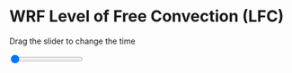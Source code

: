 <h1>WRF Level of Free Convection (LFC)</h1>
<p>Drag the slider to change the time</p>

<div class="slidecontainer">
<input oninput='setImage(this)' class="slider" type="range" min="0" max="37" value="0" step="1" />
<img id='img'/>
</div>

<script>
var img = document.getElementById('img');
var img_array = ['/assets/images/wrf/lc_wrfout_d01_2020-06-20_12:00:00.png',
'/assets/images/wrf/lc_wrfout_d01_2020-06-20_13:00:00.png',
'/assets/images/wrf/lc_wrfout_d01_2020-06-20_14:00:00.png',
'/assets/images/wrf/lc_wrfout_d01_2020-06-20_15:00:00.png',
'/assets/images/wrf/lc_wrfout_d01_2020-06-20_16:00:00.png',
'/assets/images/wrf/lc_wrfout_d01_2020-06-20_17:00:00.png',
'/assets/images/wrf/lc_wrfout_d01_2020-06-20_18:00:00.png',
'/assets/images/wrf/lc_wrfout_d01_2020-06-20_19:00:00.png',
'/assets/images/wrf/lc_wrfout_d01_2020-06-20_20:00:00.png',
'/assets/images/wrf/lc_wrfout_d01_2020-06-20_21:00:00.png',
'/assets/images/wrf/lc_wrfout_d01_2020-06-20_22:00:00.png',
'/assets/images/wrf/lc_wrfout_d01_2020-06-20_23:00:00.png',
'/assets/images/wrf/lc_wrfout_d01_2020-06-21_00:00:00.png',
'/assets/images/wrf/lc_wrfout_d01_2020-06-21_01:00:00.png',
'/assets/images/wrf/lc_wrfout_d01_2020-06-21_02:00:00.png',
'/assets/images/wrf/lc_wrfout_d01_2020-06-21_03:00:00.png',
'/assets/images/wrf/lc_wrfout_d01_2020-06-21_04:00:00.png',
'/assets/images/wrf/lc_wrfout_d01_2020-06-21_05:00:00.png',
'/assets/images/wrf/lc_wrfout_d01_2020-06-21_06:00:00.png',
'/assets/images/wrf/lc_wrfout_d01_2020-06-21_07:00:00.png',
'/assets/images/wrf/lc_wrfout_d01_2020-06-21_08:00:00.png',
'/assets/images/wrf/lc_wrfout_d01_2020-06-21_09:00:00.png',
'/assets/images/wrf/lc_wrfout_d01_2020-06-21_10:00:00.png',
'/assets/images/wrf/lc_wrfout_d01_2020-06-21_11:00:00.png',
'/assets/images/wrf/lc_wrfout_d01_2020-06-21_12:00:00.png',
'/assets/images/wrf/lc_wrfout_d01_2020-06-21_13:00:00.png',
'/assets/images/wrf/lc_wrfout_d01_2020-06-21_14:00:00.png',
'/assets/images/wrf/lc_wrfout_d01_2020-06-21_15:00:00.png',
'/assets/images/wrf/lc_wrfout_d01_2020-06-21_16:00:00.png',
'/assets/images/wrf/lc_wrfout_d01_2020-06-21_17:00:00.png',
'/assets/images/wrf/lc_wrfout_d01_2020-06-21_18:00:00.png',
'/assets/images/wrf/lc_wrfout_d01_2020-06-21_19:00:00.png',
'/assets/images/wrf/lc_wrfout_d01_2020-06-21_20:00:00.png',
'/assets/images/wrf/lc_wrfout_d01_2020-06-21_21:00:00.png',
'/assets/images/wrf/lc_wrfout_d01_2020-06-21_22:00:00.png',
'/assets/images/wrf/lc_wrfout_d01_2020-06-21_23:00:00.png',
'/assets/images/wrf/lc_wrfout_d01_2020-06-22_00:00:00.png',];
function setImage(obj)
{
        var value = obj.value;
        img.src = img_array[value];

}
</script>
